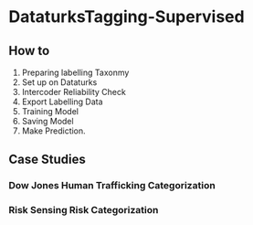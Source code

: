 # DataturksTagging-Supervised

## How to

1. Preparing labelling Taxonmy
2. Set up on Dataturks
3. Intercoder Reliability Check
4. Export Labelling Data
5. Training Model
6. Saving Model 
7. Make Prediction. 

## Case Studies

### Dow Jones Human Trafficking Categorization 

### Risk Sensing Risk Categorization 